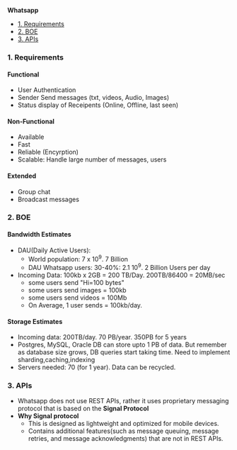 **Whatsapp**
- [1. Requirements](#req)
- [2. BOE](#boe)
- [3. APIs](#api)

<a name=req></a>
### 1. Requirements
#### Functional
- User Authentication
- Sender Send messages (txt, videos, Audio, Images)
- Status display of Receipents (Online, Offline, last seen)
#### Non-Functional
- Available
- Fast
- Reliable (Encyrption)
- Scalable: Handle large number of messages, users
#### Extended
- Group chat
- Broadcast messages

<a name=boe></a>
### 2. BOE
#### Bandwidth Estimates
- DAU(Daily Active Users):
  - World population: 7 x 10<sup>9</sup>. 7 Billion
  - DAU Whatsapp users: 30-40%: 2.1 10<sup>9</sup>. 2 Billion Users per day
- Incoming Data: 100kb x 2GB = 200 TB/Day. 200TB/86400 = 20MB/sec
  - some users send "Hi=100 bytes"
  - some users send images = 100kb
  - some users send videos = 100Mb
  - On Average, 1 user sends = 100kb/day.
#### Storage Estimates
- Incoming data: 200TB/day. 70 PB/year. 350PB for 5 years
- Postgres, MySQL, Oracle DB can store upto 1 PB of data. But remember as database size grows, DB queries start taking time. Need to implement sharding,caching,indexing
- Servers needed: 70 (for 1 year). Data can be recycled.

<a name=api></a>
### 3. APIs
- Whatsapp does not use REST APIs, rather it uses proprietary messaging protocol that is based on the **Signal Protocol**
- **Why Signal protocol**
  - This is designed as lightweight and optimized for mobile devices.
  - Contains additional features(such as message queuing, message retries, and message acknowledgments) that are not in REST APIs.
